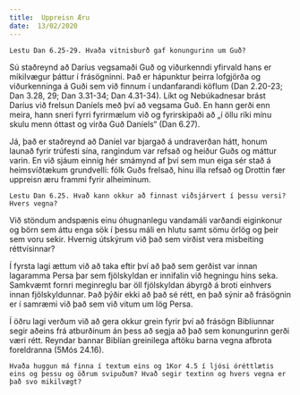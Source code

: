 ```yaml
---
title:  Uppreisn Æru
date:  13/02/2020
---
```


`Lestu Dan 6.25-29. Hvaða vitnisburð gaf konungurinn um Guð?`

Sú staðreynd að Daríus vegsamaði Guð og viðurkenndi yfirvald hans er mikilvægur þáttur í frásögninni. Það er hápunktur þeirra lofgjörða og viðurkenninga á Guði sem við finnum í undanfarandi köflum (Dan 2.20-23; Dan 3.28, 29; Dan 3.31-34; Dan 4.31-34). Líkt og Nebúkadnesar brást Daríus við frelsun Daníels með því að vegsama Guð. En hann gerði enn meira, hann sneri fyrri fyrirmælum við og fyrirskipaði að „í öllu ríki mínu skulu menn óttast og virða Guð Daníels“ (Dan 6.27).

Já, það er staðreynd að Daníel var bjargað á undraverðan hátt, honum launað fyrir trúfesti sína, rangindum var refsað og heiður Guðs og máttur varin. En við sjáum einnig hér smámynd af því sem mun eiga sér stað á heimsvíðtækum grundvelli: fólk Guðs frelsað, hinu illa refsað og Drottin fær uppreisn æru frammi fyrir alheiminum.

`Lestu Dan 6.25. Hvað kann okkur að finnast viðsjárvert í þessu versi? Hvers vegna?`

Við stöndum andspænis einu óhugnanlegu vandamáli varðandi eiginkonur og börn sem áttu enga sök í þessu máli en hlutu samt sömu örlög og þeir sem voru sekir. Hvernig útskýrum við það sem virðist vera misbeiting réttvísinnar?

Í fyrsta lagi ættum við að taka eftir því að það sem gerðist var innan lagaramma Persa þar sem fjölskyldan er innifalin við hegningu hins seka. Samkvæmt fornri meginreglu bar öll fjölskyldan ábyrgð á broti einhvers innan fjölskyldunnar. Það þýðir ekki að það sé rétt, en það sýnir að frásögnin er í samræmi við það sem við vitum um lög Persa.

Í öðru lagi verðum við að gera okkur grein fyrir því að frásögn Biblíunnar segir aðeins frá atburðinum án þess að segja að það sem konungurinn gerði væri rétt. Reyndar bannar Biblían greinilega aftöku barna vegna afbrota foreldranna (5Mós 24.16).

`Hvaða huggun má finna í textum eins og 1Kor 4.5 í ljósi óréttlætis eins og þessu og öðrum svipuðum? Hvað segir textinn og hvers vegna er það svo mikilvægt?`
